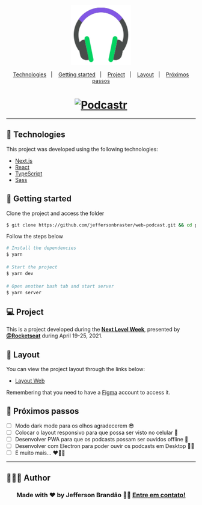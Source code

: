 <p align="center">
  <img alt="Podcastr" src=".github/icon.svg" width="160px">
</p>

<p align="center">
  <a href="#-technologies">Technologies</a>&nbsp;&nbsp;&nbsp;|&nbsp;&nbsp;&nbsp;
  <a href="#-getting-started">Getting started</a>&nbsp;&nbsp;&nbsp;|&nbsp;&nbsp;&nbsp;
  <a href="#-project">Project</a>&nbsp;&nbsp;&nbsp;|&nbsp;&nbsp;&nbsp;
  <a href="#-layout">Layout</a>&nbsp;&nbsp;&nbsp;|&nbsp;&nbsp;&nbsp;
  <a href="#-próximos-passos">Próximos passos</a>

<br>

<h1 align="center">
    <a href="#" target="_blank">
      <img alt="Podcastr" title="Podcastr" src=".github/podcastr.svg" />
    </a>
</h1>

---

## 🧪 Technologies

This project was developed using the following technologies:

- [Next.js](https://nextjs.org/)
- [React](https://reactjs.org)
- [TypeScript](https://www.typescriptlang.org/)
- [Sass](https://sass-lang.com/)

## 🚀 Getting started

Clone the project and access the folder

```bash
$ git clone https://github.com/jeffersonbraster/web-podcast.git && cd podcastr-next
```

Follow the steps below

```bash
# Install the dependencies
$ yarn

# Start the project
$ yarn dev

# Open another bash tab and start server
$ yarn server
```

## 💻 Project

<!--- [Podcastr](https://podcastr-nlw.vercel.app/) to bring you even closer to the best technology podcasts! 💜 -->

This is a project developed during the **[Next Level Week](https://nextlevelweek.com/)**, presented by **[@Rocketseat](https://github.com/Rocketseat)** during April 19-25, 2021.

## 🔖 Layout

You can view the project layout through the links below:

- [Layout Web](<https://www.figma.com/file/GXCJRJ1FqbgWERJdfQdYtE/Podcastr-(Copy)?node-id=160%3A2761>)

Remembering that you need to have a [Figma](http://figma.com/) account to access it.

## 🐾 Próximos passos

- [ ] Modo dark mode para os olhos agradecerem 😎
- [ ] Colocar o layout responsivo para que possa ser visto no celular 🥰
- [ ] Desenvolver PWA para que os podcasts possam ser ouvidos offline 🤩
- [ ] Desenvolver com Electron para poder ouvir os podcasts em Desktop 🐱‍💻
- [ ] E muito mais... ❤💪🏼

---

## 👨🏻‍💻 Author

<h3 align="center">

Made with ❤️ by Jefferson Brandão 👋🏽 [Entre em contato!](https://www.linkedin.com/in/jefferson-brandao-dev/)

</h3>
